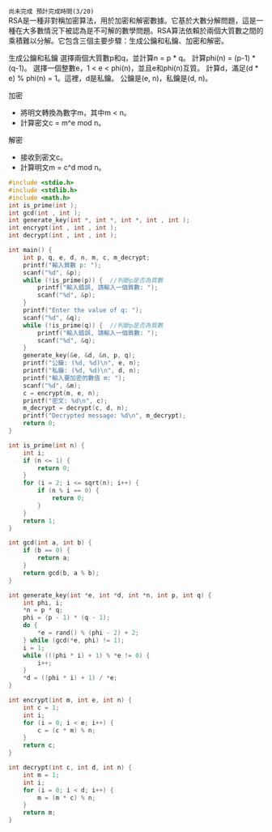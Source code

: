 `尚未完成 預計完成時間(3/20)`  
RSA是一種非對稱加密算法，用於加密和解密數據。它基於大數分解問題，這是一種在大多數情況下被認為是不可解的數學問題。RSA算法依賴於兩個大質數之間的乘積難以分解。它包含三個主要步驟：生成公鑰和私鑰、加密和解密。

生成公鑰和私鑰
選擇兩個大質數p和q，並計算n = p * q。
計算phi(n) = (p-1) * (q-1)。
選擇一個整數e，1 < e < phi(n)，並且e和phi(n)互質。
計算d，滿足(d * e) % phi(n) = 1。這裡，d是私鑰。
公鑰是(e, n)，私鑰是(d, n)。

加密  
  + 將明文轉換為數字m，其中m < n。  
  + 計算密文c = m^e mod n。
  
解密  
  + 接收到密文c。  
  + 計算明文m = c^d mod n。  
```c
#include <stdio.h>
#include <stdlib.h>
#include <math.h>
int is_prime(int );
int gcd(int , int );
int generate_key(int *, int *, int *, int , int );
int encrypt(int , int , int );
int decrypt(int , int , int );

int main() {
    int p, q, e, d, n, m, c, m_decrypt;
    printf("輸入質數 p: ");
    scanf("%d", &p);
    while (!is_prime(p)) {  //判斷p是否為質數
        printf("輸入錯誤, 請輸入一個質數: ");
        scanf("%d", &p);
    }
    printf("Enter the value of q: ");
    scanf("%d", &q);
    while (!is_prime(q)) {  //判斷p是否為質數
        printf("輸入錯誤, 請輸入一個質數: ");
        scanf("%d", &q);
    }
    generate_key(&e, &d, &n, p, q);
    printf("公鑰: (%d, %d)\n", e, n);
    printf("私鑰: (%d, %d)\n", d, n);
    printf("輸入要加密的數值 m: ");
    scanf("%d", &m);
    c = encrypt(m, e, n);
    printf("密文: %d\n", c);
    m_decrypt = decrypt(c, d, n);
    printf("Decrypted message: %d\n", m_decrypt);
    return 0;
}

int is_prime(int n) {
    int i;
    if (n <= 1) {
        return 0;
    }
    for (i = 2; i <= sqrt(n); i++) {
        if (n % i == 0) {
            return 0;
        }
    }
    return 1;
}

int gcd(int a, int b) {
    if (b == 0) {
        return a;
    }
    return gcd(b, a % b);
}

int generate_key(int *e, int *d, int *n, int p, int q) {
    int phi, i;
    *n = p * q;
    phi = (p - 1) * (q - 1);
    do {
        *e = rand() % (phi - 2) + 2;
    } while (gcd(*e, phi) != 1);
    i = 1;
    while (((phi * i) + 1) % *e != 0) {
        i++;
    }
    *d = ((phi * i) + 1) / *e;
}

int encrypt(int m, int e, int n) {
    int c = 1;
    int i;
    for (i = 0; i < e; i++) {
        c = (c * m) % n;
    }
    return c;
}

int decrypt(int c, int d, int n) {
    int m = 1;
    int i;
    for (i = 0; i < d; i++) {
        m = (m * c) % n;
    }
    return m;
}
```
